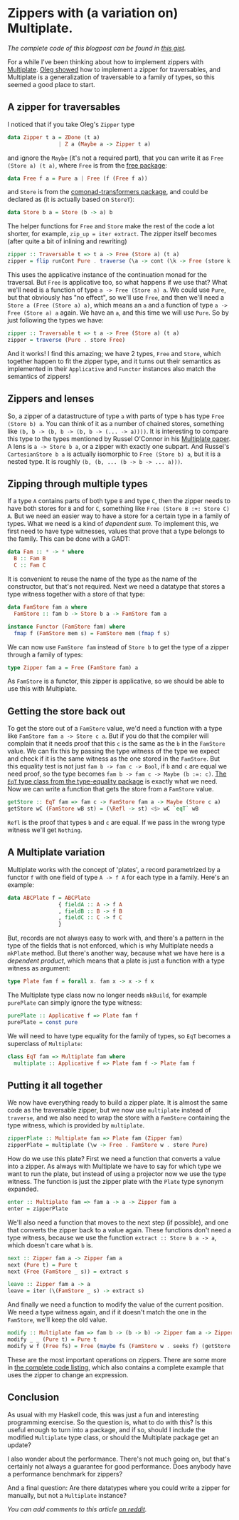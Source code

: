 # Zippers with (a variation on) Multiplate.

_The complete code of this blogpost can be found in [this gist][0]._

For a while I've been thinking about how to implement zippers with [Multiplate][6]. [Oleg showed][1] how to implement a zipper for traversables, and Multiplate is a generalization of traversable to a family of types, so this seemed a good place to start.

## A zipper for traversables

I noticed that if you take Oleg's `Zipper` type

```haskell
data Zipper t a = ZDone (t a) 
                | Z a (Maybe a -> Zipper t a)
```

and ignore the `Maybe` (it's not a required part), that you can write it as `Free (Store a) (t a)`, where `Free` is from the [free package][2]:

```haskell
data Free f a = Pure a | Free (f (Free f a))
```

and `Store` is from the [comonad-transformers package][3], and could be declared as (it is actually based on `StoreT`):

```haskell
data Store b a = Store (b -> a) b
```

The helper functions for `Free` and `Store` make the rest of the code a lot shorter, for example, `zip_up = iter extract`. The zipper itself becomes (after quite a bit of inlining and rewriting)

```haskell
zipper :: Traversable t => t a -> Free (Store a) (t a)
zipper = flip runCont Pure . traverse (\a -> cont (\k -> Free (store k a)))
```

This uses the applicative instance of the continuation monad for the traversal. But `Free` is applicative too, so what happens if we use that? What we'll need is a function of type `a -> Free (Store a) a`. We could use `Pure`, but that obviously has "no effect", so we'll use `Free`, and then we'll need a `Store a (Free (Store a) a)`, which means an `a` and a function of type `a -> Free (Store a) a` again. We have an `a`, and this time we will use `Pure`. So by just following the types we have:

```haskell
zipper :: Traversable t => t a -> Free (Store a) (t a)
zipper = traverse (Pure . store Free)
```

And it works! I find this amazing; we have 2 types, `Free` and `Store`, which together happen to fit the zipper type, and it turns out their semantics as implemented in their `Applicative` and `Functor` instances also match the semantics of zippers!

## Zippers and lenses

So, a zipper of a datastructure of type `a` with parts of type `b` has type `Free (Store b) a`. You can think of it as a number of chained stores, something like `(b, b -> (b, b -> (b, b -> (... -> a))))`. It is interesting to compare this type to the types mentioned by Russel O'Connor in his [Multiplate paper][4]. A lens is `a -> Store b a`, or a zipper with exactly one subpart. And Russel's `CartesianStore b a` is actually isomorphic to `Free (Store b) a`, but it is a nested type. It is roughly `(b, (b, ... (b -> b -> ... a)))`.

## Zipping through multiple types

If a type `A` contains parts of both type `B` and type `C`, then the zipper needs to have both stores for `B` and for `C`, something like `Free (Store B :+: Store C) A`. But we need an easier way to have a store for a certain type in a family of types. What we need is a kind of _dependent sum_. To implement this, we first need to have type witnesses, values that prove that a type belongs to the family. This can be done with a GADT:

```haskell
data Fam :: * -> * where
  B :: Fam B
  C :: Fam C
```

It is convenient to reuse the name of the type as the name of the constructor, but that's not required. Next we need a datatype that stores a type witness together with a store of that type:

```haskell
data FamStore fam a where
  FamStore :: fam b -> Store b a -> FamStore fam a

instance Functor (FamStore fam) where
  fmap f (FamStore mem s) = FamStore mem (fmap f s)
```

We can now use `FamStore fam` instead of `Store b` to get the type of a zipper through a family of types:

```haskell
type Zipper fam a = Free (FamStore fam) a
```

As `FamStore` is a functor, this zipper is applicative, so we should be able to use this with Multiplate.

## Getting the store back out

To get the store out of a `FamStore` value, we'd need a function with a type like `FamStore fam a -> Store c a`. But if you do that the compiler will complain that it needs proof that this `c` is the same as the `b` in the `FamStore` value. We can fix this by passing the type witness of the type we expect and check if it is the same witness as the one stored in the `FamStore`. But this equality test is not just `fam b -> fam c -> Bool`, if `b` and `c` are equal we need proof, so the type becomes `fam b -> fam c -> Maybe (b :=: c)`. [The `EqT` type class from the type-equality package][5] is exactly what we need. Now we can write a function that gets the store from a `FamStore` value.

```haskell
getStore :: EqT fam => fam c -> FamStore fam a -> Maybe (Store c a)
getStore wC (FamStore wB st) = (\Refl -> st) <$> wC `eqT` wB
```

`Refl` is the proof that types `b` and `c` are equal. If we pass in the wrong type witness we'll get `Nothing`.

## A Multiplate variation

Multiplate works with the concept of 'plates', a record parametrized by a functor `f` with one field of type `A -> f A` for each type in a family. Here's an example:

```haskell
data ABCPlate f = ABCPlate
                { fieldA :: A -> f A
                , fieldB :: B -> f B
                , fieldC :: C -> f C
                }
```

But, records are not always easy to work with, and there's a pattern in the type of the fields that is not enforced, which is why Multiplate needs a `mkPlate` method. But there's another way, because what we have here is a _dependent product_, which means that a plate is just a function with a type witness as argument:

```haskell
type Plate fam f = forall x. fam x -> x -> f x
```

The Multiplate type class now no longer needs `mkBuild`, for example `purePlate` can simply ignore the type witness:

```haskell
purePlate :: Applicative f => Plate fam f
purePlate = const pure
```

We will need to have type equality for the family of types, so `EqT` becomes a superclass of `Multiplate`:

```haskell
class EqT fam => Multiplate fam where
  multiplate :: Applicative f => Plate fam f -> Plate fam f
```

## Putting it all together

We now have everything ready to build a zipper plate. It is almost the same code as the traversable zipper, but we now use `multiplate` instead of `traverse`, and we also need to wrap the store with a `FamStore` containing the type witness, which is provided by `multiplate`.

```haskell
zipperPlate :: Multiplate fam => Plate fam (Zipper fam)
zipperPlate = multiplate (\w -> Free . FamStore w . store Pure)
```

How do we use this plate? First we need a function that converts a value into a zipper. As always with Multiplate we have to say for which type we want to run the plate, but instead of using a projector now we use the type witness. The function is just the zipper plate with the `Plate` type synonym expanded. 

```haskell
enter :: Multiplate fam => fam a -> a -> Zipper fam a
enter = zipperPlate
```

We'll also need a function that moves to the next step (if possible), and one that converts the zipper back to a value again. These functions don't need a type witness, because we use the function `extract :: Store b a -> a`, which doesn't care what `b` is.

```haskell
next :: Zipper fam a -> Zipper fam a
next (Pure t) = Pure t
next (Free (FamStore _ s)) = extract s

leave :: Zipper fam a -> a
leave = iter (\(FamStore _ s) -> extract s)
```

And finally we need a function to modify the value of the current position. We need a type witness again, and if it doesn't match the one in the `FamStore`, we'll keep the old value.

```haskell
modify :: Multiplate fam => fam b -> (b -> b) -> Zipper fam a -> Zipper fam a
modify _ _ (Pure t) = Pure t
modify w f (Free fs) = Free (maybe fs (FamStore w . seeks f) (getStore w fs))
```

These are the most important operations on zippers. There are some more in [the complete code listing][0], which also contains a complete example that uses the zipper to change an expression.

## Conclusion

As usual with my Haskell code, this was just a fun and interesting programming exercise. So the question is, what to do with this? Is this useful enough to turn into a package, and if so, should I include the modified `Multiplate` type class, or should the Multiplate package get an update?

I also wonder about the performance. There's not much going on, but that's certainly not always a guarantee for good performance. Does anybody have a performance benchmark for zippers?

And a final question: Are there datatypes where you could write a zipper for manually, but not a `Multiplate` instance?

_You can add comments to this article [on reddit][7]._

[0]: https://gist.github.com/1611472
[1]: http://www.haskell.org/pipermail/haskell-cafe/2009-April/059069.html
[2]: http://hackage.haskell.org/packages/archive/free/2.0.2/doc/html/Control-Monad-Free.html
[3]: http://hackage.haskell.org/packages/archive/comonad-transformers/2.0.2/doc/html/Control-Comonad-Trans-Store-Lazy.html
[4]: http://arxiv.org/abs/1103.2841
[5]: http://hackage.haskell.org/packages/archive/type-equality/0.1.0.2/doc/html/Data-Type-Equality.html#t:EqT
[6]: http://www.haskell.org/haskellwiki/Multiplate
[7]: http://www.reddit.com/r/haskell/comments/on3c9/zippers_with_a_variation_on_multiplate/